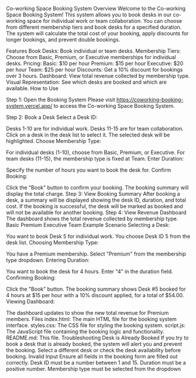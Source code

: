 Co-working Space Booking System
Overview
Welcome to the Co-working Space Booking System! This system allows you to book desks in our co-working space for individual work or team collaboration. You can choose from different membership tiers and book desks for a specified duration. The system will calculate the total cost of your booking, apply discounts for longer bookings, and prevent double bookings.

Features
Book Desks: Book individual or team desks.
Membership Tiers: Choose from Basic, Premium, or Executive memberships for individual desks.
Pricing:
Basic: $10 per hour
Premium: $15 per hour
Executive: $20 per hour
Team: $25 per hour
Discounts: Get a 10% discount for bookings over 3 hours.
Dashboard: View total revenue collected by membership type.
Visual Representation: See which desks are booked and which are available.
How to Use

Step 1: Open the Booking System
Please visit https://coworking-booking-system.vercel.app/ to access the Co-working Space Booking System.

Step 2: Book a Desk
Select a Desk ID:

Desks 1-10 are for individual work.
Desks 11-15 are for team collaboration.
Click on a desk in the desk list to select it. The selected desk will be highlighted.
Choose Membership Type:

For individual desks (1-10), choose from Basic, Premium, or Executive.
For team desks (11-15), the membership type is fixed at Team.
Enter Duration:

Specify the number of hours you want to book the desk for.
Confirm Booking:

Click the "Book" button to confirm your booking.
The booking summary will display the total charge.
Step 3: View Booking Summary
After booking a desk, a summary will be displayed showing the desk ID, duration, and total cost.
If the booking is successful, the desk will be marked as booked and will not be available for another booking.
Step 4: View Revenue Dashboard
The dashboard shows the total revenue collected by membership type.
Basic
Premium
Executive
Team
Example Scenario
Selecting a Desk:

You want to book Desk 5 for individual work.
You choose Desk ID 5 from the desk list.
Choosing Membership Type:

You have a Premium membership.
Select "Premium" from the membership type dropdown.
Entering Duration:

You want to book the desk for 4 hours.
Enter "4" in the duration field.
Confirming Booking:

Click the "Book" button.
The booking summary shows Desk #5 booked for 4 hours at $15 per hour with a 10% discount applied, for a total of $54.00.
Viewing Dashboard:

The dashboard updates to show the new total revenue for Premium members.
Files
index.html: The main HTML file for the booking system interface.
styles.css: The CSS file for styling the booking system.
script.js: The JavaScript file containing the booking logic and functionality.
README.md: This file.
Troubleshooting
Desk is Already Booked
If you try to book a desk that is already booked, the system will alert you and prevent the booking.
Select a different desk or check the desk availability before booking.
Invalid Input
Ensure all fields in the booking form are filled out correctly.
Desk ID must be a number between 1 and 15.
Duration must be a positive number.
Membership type must be selected from the dropdown